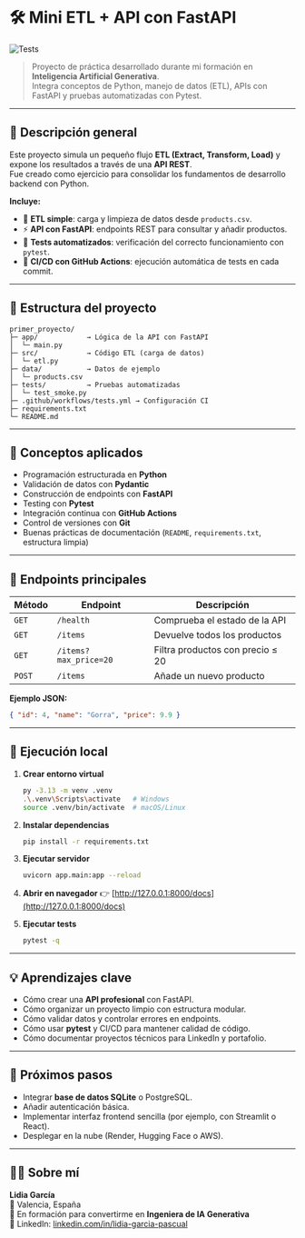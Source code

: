# 🛠️ Mini ETL + API con FastAPI  
![Tests](https://github.com/lidiadeveloper/mini-etl-api/actions/workflows/tests.yml/badge.svg)

> Proyecto de práctica desarrollado durante mi formación en **Inteligencia Artificial Generativa**.  
> Integra conceptos de Python, manejo de datos (ETL), APIs con FastAPI y pruebas automatizadas con Pytest.

---

## 🚀 Descripción general

Este proyecto simula un pequeño flujo **ETL (Extract, Transform, Load)** y expone los resultados a través de una **API REST**.  
Fue creado como ejercicio para consolidar los fundamentos de desarrollo backend con Python.

**Incluye:**
- 🧩 **ETL simple**: carga y limpieza de datos desde `products.csv`.  
- ⚡ **API con FastAPI**: endpoints REST para consultar y añadir productos.  
- 🧪 **Tests automatizados**: verificación del correcto funcionamiento con `pytest`.  
- 🧰 **CI/CD con GitHub Actions**: ejecución automática de tests en cada commit.  

---

## 📂 Estructura del proyecto
```
primer_proyecto/
├─ app/            → Lógica de la API con FastAPI
│  └─ main.py
├─ src/            → Código ETL (carga de datos)
│  └─ etl.py
├─ data/           → Datos de ejemplo
│  └─ products.csv
├─ tests/          → Pruebas automatizadas
│  └─ test_smoke.py
├─ .github/workflows/tests.yml → Configuración CI
├─ requirements.txt
└─ README.md
```

---

## 🧠 Conceptos aplicados

- Programación estructurada en **Python**
- Validación de datos con **Pydantic**
- Construcción de endpoints con **FastAPI**
- Testing con **Pytest**
- Integración continua con **GitHub Actions**
- Control de versiones con **Git**
- Buenas prácticas de documentación (`README`, `requirements.txt`, estructura limpia)

---

## 🧩 Endpoints principales

| Método | Endpoint | Descripción |
|--------|-----------|--------------|
| `GET` | `/health` | Comprueba el estado de la API |
| `GET` | `/items` | Devuelve todos los productos |
| `GET` | `/items?max_price=20` | Filtra productos con precio ≤ 20 |
| `POST` | `/items` | Añade un nuevo producto |

**Ejemplo JSON:**
```json
{ "id": 4, "name": "Gorra", "price": 9.9 }
```

---

## 🧪 Ejecución local

1. **Crear entorno virtual**
   ```bash
   py -3.13 -m venv .venv
   .\.venv\Scripts\activate   # Windows
   source .venv/bin/activate  # macOS/Linux
   ```

2. **Instalar dependencias**
   ```bash
   pip install -r requirements.txt
   ```

3. **Ejecutar servidor**
   ```bash
   uvicorn app.main:app --reload
   ```

4. **Abrir en navegador**
   👉 [http://127.0.0.1:8000/docs](http://127.0.0.1:8000/docs)

5. **Ejecutar tests**
   ```bash
   pytest -q
   ```

---

## 💡 Aprendizajes clave

- Cómo crear una **API profesional** con FastAPI.  
- Cómo organizar un proyecto limpio con estructura modular.  
- Cómo validar datos y controlar errores en endpoints.  
- Cómo usar **pytest** y CI/CD para mantener calidad de código.  
- Cómo documentar proyectos técnicos para LinkedIn y portafolio.

---

## 🌱 Próximos pasos

- Integrar **base de datos SQLite** o PostgreSQL.  
- Añadir autenticación básica.  
- Implementar interfaz frontend sencilla (por ejemplo, con Streamlit o React).  
- Desplegar en la nube (Render, Hugging Face o AWS).  

---

## 👩‍💻 Sobre mí

**Lidia García**  
📍 Valencia, España  
🎯 En formación para convertirme en **Ingeniera de IA Generativa**  
💼 LinkedIn: [linkedin.com/in/lidia-garcia-pascual](https://www.linkedin.com/in/lidia-garcia-pascual/)




